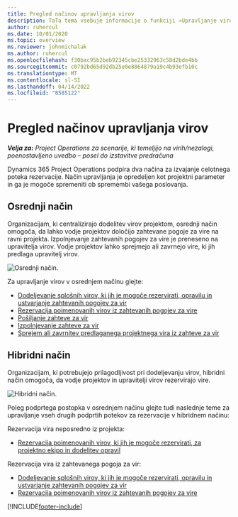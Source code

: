 ```yaml
---
title: Pregled načinov upravljanja virov
description: TaTa tema vsebuje informacije o funkciji »Upravljanje virov« v storitvi Dynamics 365 Project Operations.
author: ruhercul
ms.date: 10/01/2020
ms.topic: overview
ms.reviewer: johnmichalak
ms.author: ruhercul
ms.openlocfilehash: f30bac95b2beb92345cbe25332963c58d2bde4bb
ms.sourcegitcommit: c0792bd65d92db25e0e8864879a19c4b93efb10c
ms.translationtype: MT
ms.contentlocale: sl-SI
ms.lasthandoff: 04/14/2022
ms.locfileid: "8585122"
---
```

# <a name="resource-management-modes-overview"></a>Pregled načinov upravljanja virov

_**Velja za:** Project Operations za scenarije, ki temeljijo na virih/nezalogi, poenostavljeno uvedbo – posel do izstavitve predračuna_


Dynamics 365 Project Operations podpira dva načina za izvajanje celotnega poteka rezervacije. Način upravljanja je opredeljen kot projektni parameter in ga je mogoče spremeniti ob spremembi vašega poslovanja.    

## <a name="central-mode"></a>Osrednji način
Organizacijam, ki centralizirajo dodelitev virov projektom, osrednji način omogoča, da lahko vodje projektov določijo zahtevane pogoje za vire na ravni projekta. Izpolnjevanje zahtevanih pogojev za vire je preneseno na upravitelja virov. Vodje projektov lahko sprejmejo ali zavrnejo vire, ki jih predlaga upravitelj virov.

![Osrednji način.](./media/resource-management-central.png)

Za upravljanje virov v osrednjem načinu glejte:

- [Dodeljevanje splošnih virov, ki jih je mogoče rezervirati, opravilu in ustvarjanje zahtevanih pogojev za vir](/dynamics365/project-service/assign-generic-bookable-resource)
- [Rezervacija poimenovanih virov iz zahtevanih pogojev za vire](/dynamics365/project-service/book-named-resource)
- [Pošiljanje zahteve za vir](/dynamics365/project-service/submit-resource-request)
- [Izpolnjevanje zahteve za vir](/dynamics365/project-service/resource-management-fulfill-requests)
- [Sprejem ali zavrnitev predlaganega projektnega vira iz zahteve za vir](/dynamics365/project-service/accept-reject-proposed-resource)

## <a name="hybrid-mode"></a>Hibridni način
Organizacijam, ki potrebujejo prilagodljivost pri dodeljevanju virov, hibridni način omogoča, da vodje projektov in upravitelji virov rezervirajo vire.

![Hibridni način.](./media/resource-management-hybrid.png)

Poleg podprtega postopka v osrednjem načinu glejte tudi naslednje teme za upravljanje vseh drugih podprtih potekov za rezervacije v hibridnem načinu:

Rezervacija vira neposredno iz projekta:
- [Rezervacija poimenovanih virov, ki jih je mogoče rezervirati, za projektno ekipo in dodelitev opravil](/dynamics365/project-service/assign-named-bookable-resource)

Rezervacija vira iz zahtevanega pogoja za vir:
- [Dodeljevanje splošnih virov, ki jih je mogoče rezervirati, opravilu in ustvarjanje zahtevanih pogojev za vir](/dynamics365/project-service/assign-generic-bookable-resource)
- [Rezervacija poimenovanih virov iz zahtevanih pogojev za vire](/dynamics365/project-service/book-named-resource)


[!INCLUDE[footer-include](../includes/footer-banner.md)]